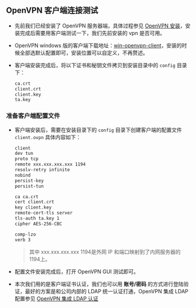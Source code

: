 ## OpenVPN 客户端连接测试

- 先前我们已经安装了 OpenVPN 服务器端，具体过程参见 [OpenVPN 安装](./openvpn-installation.md)，安装完成后需要用客户端测试一下，我们先前安装的 vpn 是否可用。

- OpenVPN windows 版的客户端下载地址：[win-openvpn-client](https://swupdate.openvpn.org/community/releases/openvpn-install-2.4.4-I601.exe)，安装的时候全部选默认配置即可，安装位置可以自定义，不再赘述。

- 客户端安装完成后，将以下证书和秘钥文件拷贝到安装目录中的 `config` 目录下：

  ```bash
  ca.crt
  client.crt
  client.key
  ta.key
  ```

### 准备客户端配置文件
- 客户端安装后，需要在安装目录下的 `config` 目录下创建客户端的配置文件 `client.ovpn` 具体内容如下：

  ```bash
  client
  dev tun
  proto tcp
  remote xxx.xxx.xxx.xxx 1194
  resolv-retry infinite
  nobind
  persist-key
  persist-tun
  
  ca ca.crt
  cert client.crt
  key client.key
  remote-cert-tls server
  tls-auth ta.key 1
  cipher AES-256-CBC

  comp-lzo
  verb 3
  ```

  > 其中 xxx.xxx.xxx.xxx 1194是外网 IP 和端口映射到了内网服务器的 <OpenVPN-Server-IP> 1194上。


- 配置文件安装完成后，打开 OpenVPN GUI 测试即可。
- 本次我们用的是客户端证书认证，我们也可以用 **账号/密码** 的方式进行登陆验证，最好的方案是和公司内部的 LDAP 统一认证打通，OpenVPN 集成 LDAP 配置参见 [OpenVPN 集成 LDAP 认证](./openvpn-ldap-config.md)


